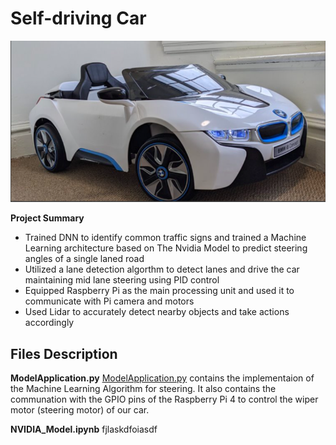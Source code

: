 # Self-driving Car
![](/images/pic01.jpg)

**Project Summary**

- Trained DNN to identify common traffic signs and trained a Machine Learning architecture based on The Nvidia Model to predict steering angles of a single laned road
- Utilized a lane detection algorthm to detect lanes and drive the car maintaining mid lane steering using PID control
- Equipped Raspberry Pi as the main processing unit and used it to communicate with Pi camera and motors
- Used Lidar to accurately detect nearby objects and take actions accordingly

## Files Description

**ModelApplication.py**
[ModelApplication.py](/ModelApplication.py) contains the implementaion of the Machine Learning Algorithm for steering. It also contains the communation with the GPIO pins of the Raspberry Pi 4 to control the wiper motor (steering motor) of our car. 

**NVIDIA_Model.ipynb**
fjlaskdfoiasdf 
